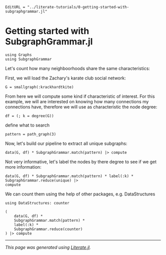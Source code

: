 ```@meta
EditURL = "../literate-tutorials/0-getting-started-with-subgraphgrammar.jl"
```

# Getting started with SubgraphGrammar.jl

````@example 0-getting-started-with-subgraphgrammar
using Graphs
using SubgraphGrammar
````

Let's count how many neighboorhoods share the same characteristics:

First, we will load the Zachary's karate club social network:

````@example 0-getting-started-with-subgraphgrammar
G = smallgraph(:krackhardtkite)
````

From here we will compute some kind if characteristic of interest. For this example, we
will are interested on knowing how many connections my connections have, therefore we
will use as characteristic the node degree:

````@example 0-getting-started-with-subgraphgrammar
df = (; k = degree(G))
````

define what to search

````@example 0-getting-started-with-subgraphgrammar
pattern = path_graph(3)
````

Now, let's build our pipeline to extract all unique subgraphs:

````@example 0-getting-started-with-subgraphgrammar
data(G, df) * SubgraphGrammar.match(pattern) |> compute
````

Not very informative, let's label the nodes by there degree to see if we get more information:

````@example 0-getting-started-with-subgraphgrammar
data(G, df) * SubgraphGrammar.match(pattern) * label(:k) * SubgraphGrammar.reduce(unique) |>
compute
````

We can count them using the help of other packages, e.g. DataStructures

````@example 0-getting-started-with-subgraphgrammar
using DataStructures: counter

(
    data(G, df) *
    SubgraphGrammar.match(pattern) *
    label(:k) *
    SubgraphGrammar.reduce(counter)
) |> compute
````

---

*This page was generated using [Literate.jl](https://github.com/fredrikekre/Literate.jl).*
